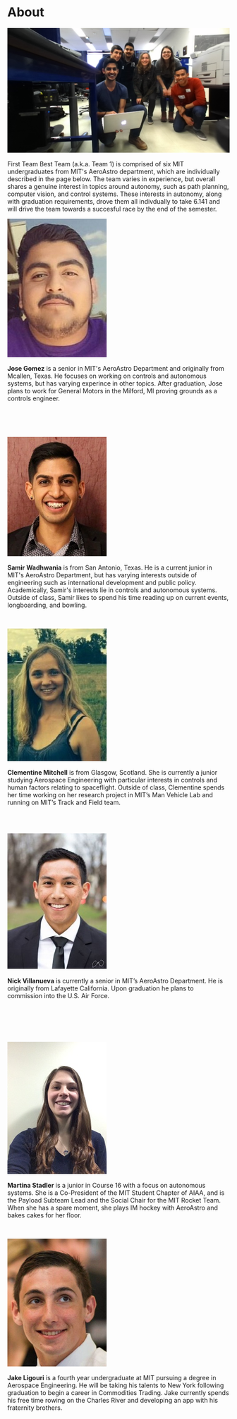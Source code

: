 # About

<span class="image main">![](assets/images/about/team_pic)</span>

First Team Best Team (a.k.a. Team 1) is comprised of six MIT undergraduates from MIT's AeroAstro department, which are individually described in the page below. The team varies in experience, but overall shares a genuine interest in topics around autonomy, such as path planning, computer vision, and control systems. These interests in autonomy, along with graduation requirements, drove them all indivdually to take 6.141 and will drive the team towards a succesful race by the end of the semester.

<span class="image left about">![](assets/images/about/Gomez.jpg)</span>

**Jose Gomez** is a senior in MIT's AeroAstro Department and originally from Mcallen, Texas. He focuses on working on controls and autonomous systems, but has varying experince in other topics. After graduation, Jose plans to work for General Motors in the Milford, MI proving grounds as a controls engineer.

<br>
<br>
<br>

<span class="image right about">![](assets/images/about/Wadhwania.jpg)</span>

**Samir Wadhwania** is from San Antonio, Texas. He is a current junior in MIT's AeroAstro Department, but has varying interests outside of engineering such as international development and public policy. Academically, Samir's interests lie in controls and autonomous systems. Outside of class, Samir likes to spend his time reading up on current events, longboarding, and bowling.

<br>

<span class="image left about">![](assets/images/about/Clementine.jpg)</span>

**Clementine Mitchell** is from Glasgow, Scotland. She is currently a junior studying Aerospace Engineering with particular interests in controls and human factors relating to spaceflight. Outside of class, Clementine spends her time working on her research project in MIT’s Man Vehicle Lab and running on MIT’s Track and Field team.

<br>
<br>

<span class="image right about">![](assets/images/about/Nick.JPG)</span>

**Nick Villanueva** is currently a senior in MIT’s AeroAstro Department. He is originally from Lafayette California. Upon graduation he plans to commission into the U.S. Air Force.

<br>
<br>
<br>
<br>

<span class="image left about">![](assets/images/about/Martina.JPG)</span>

**Martina Stadler** is a junior in Course 16 with a focus on autonomous systems. She is a Co-President of the MIT Student Chapter of AIAA, and is the Payload Subteam Lead and the Social Chair for the MIT Rocket Team. When she has a spare moment, she plays IM hockey with AeroAstro and bakes cakes for her floor.

<br>

<span class="image right about">![](assets/images/about/Jake.png)</span>

**Jake Ligouri** is a fourth year undergraduate at MIT pursuing a degree in Aerospace Engineering. He will be taking his talents to New York following graduation to begin a career in Commodities Trading. Jake currently spends his free time rowing on the Charles River and developing an app with his fraternity brothers.